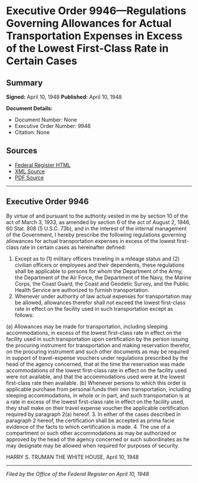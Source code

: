 # Executive Order 9946—Regulations Governing Allowances for Actual Transportation Expenses in Excess of the Lowest First-Class Rate in Certain Cases

## Summary

**Signed:** April 10, 1948
**Published:** April 10, 1948

**Document Details:**
- Document Number: None
- Executive Order Number: 9946
- Citation: None

## Sources
- [Federal Register HTML](https://www.presidency.ucsb.edu/documents/executive-order-9946-regulations-governing-allowances-for-actual-transportation-expenses)
- [XML Source](None)
- [PDF Source](None)

---

## Executive Order 9946

By virtue of and pursuant to the authority vested in me by section 10 of the act of March 3, 1933, as amended by section 6 of the act of August 2, 1946, 60 Stat. 808 (5 U.S.C. 73b), and in the interest of the internal management of the Government, I hereby prescribe the following regulations governing allowances for actual transportation expenses in excess of the lowest first-class rate in certain cases as hereinafter defined:
1. Except as to (1) military officers traveling in a mileage status and (2) civilian officers or employees and their dependents, these regulations shall be applicable to persons for whom the Department of the Army, the Department of the Air Force, the Department of the Navy, the Marine Corps, the Coast Guard, the Coast and Geodetic Survey, and the Public Health Service are authorized to furnish transportation.
2. Whenever under authority of law actual expenses for transportation may be allowed, allowances therefor shall not exceed the lowest first-class rate in effect on the facility used in such transportation except as follows:

(a) Allowances may be made for transportation, including sleeping accommodations, in excess of the lowest first-class rate in effect on the facility used in such transportation upon certification by the person issuing the procuring instrument for transportation and making reservation therefor, on the procuring instrument and such other documents as may be required in support of travel-expense vouchers under regulations prescribed by the head of the agency concerned, that at the time the reservation was made accommodations of the lowest first-class rate in effect on the facility used were not available, and that the accommodations used were at the lowest first-class rate then available.
(b) Whenever persons to which this order is applicable purchase from personal funds their own transportation, including sleeping accommodations, in whole or in part, and such transportation is at a rate in excess of the lowest first-class rate in effect on the facility used, they shall make on their travel expense voucher the applicable certification required by paragraph 2(a) hereof.
3. In either of the cases described in paragraph 2 hereof, the certification shall be accepted as prima facie evidence of the facts to which certification is made.
4. The use of a compartment or such other accommodations as may be authorized or approved by the head of the agency concerned or such subordinates as he may designate may be allowed when required for purposes of security.

HARRY S. TRUMAN
THE WHITE HOUSE,
April 10, 1948

---

*Filed by the Office of the Federal Register on April 10, 1948*
